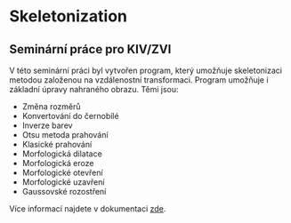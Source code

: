 # Skeletonization
## Seminární práce pro KIV/ZVI

V této seminární práci byl vytvořen program, který umožňuje skeletonizaci metodou založenou na vzdálenostní transformaci. Program umožňuje i základní úpravy nahraného obrazu. Těmi jsou:

* Změna rozměrů
* Konvertování do černobílé
* Inverze barev
* Otsu metoda prahování
* Klasické prahování
* Morfologická dilatace
* Morfologická eroze
* Morfologické otevření
* Morfologické uzavření
* Gaussovské rozostření

Více informací najdete v dokumentaci [zde](ZVI/doc/dokumentace.pdf).
